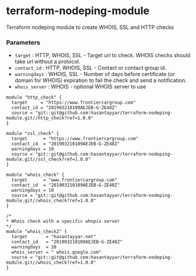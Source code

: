 # terraform-nodeping-module

Terraform nodeping module to create WHOIS, SSL and HTTP checks

### Parameters

- `target` : HTTP, WHOIS, SSL -  Target url to check. WHOIS checks should take url without a protocol. 
- `contact_id` : HTTP, WHOIS, SSL - Contact or contact group id.
- `warningdays` : WHOIS, SSL - Number of days before certificate (or domain for WHOIS) expiration to fail the check and send a notification.
- `whois_server` : WHOIS - optional WHOIS server to use

```
module "http_check" {
  target     = "https://www.frontiercargroup.com"
  contact_id = "201903210109AEJEB-G-ZE48Z"
  source = "git::git@github.com:hasantayyar/terraform-nodeping-module.git//http_check?ref=1.0.0"
}

module "ssl_check" {
  target      = "https://www.frontiercargroup.com"
  contact_id  = "201903210109AEJEB-G-ZE48Z"
  warningdays = 10
  source = "git::git@github.com:hasantayyar/terraform-nodeping-module.git//ssl_check?ref=1.0.0"
}

module "whois_check" {
  target      = "www.frontiercargroup.com"
  contact_id  = "201903210109AEJEB-G-ZE48Z"
  warningdays = 10
  source = "git::git@github.com:hasantayyar/terraform-nodeping-module.git//whois_check?ref=1.0.0"
}

/*
* Whois check with a specific whopis server
*/
module "whois_check2" {
  target       = "hasantayyar.net"
  contact_id   = "201903210109AEJEB-G-ZE48Z"
  warningdays  = 10
  whois_server = " whois.google.com"
  source = "git::git@github.com:hasantayyar/terraform-nodeping-module.git//whois_check?ref=1.0.0"
}
```
